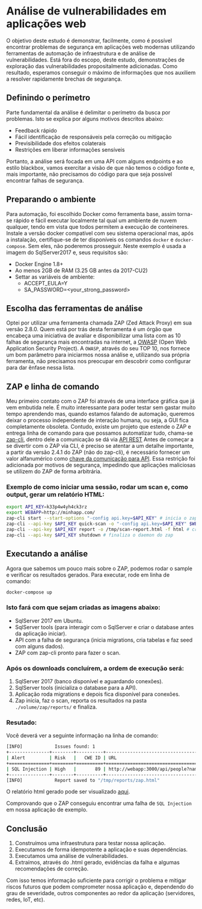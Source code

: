 # Análise de vulnerabilidades em aplicações web
O objetivo deste estudo é demonstrar, facilmente, como é possível encontrar problemas de segurança em aplicações web modernas utilizando ferramentas de automação de infraestrutura e de análise de vulnerabilidades.
Está fora do escopo, deste estudo, demonstrações de exploração das vulnerabilidades propositalmente adicionadas.
Como resultado, esperamos conseguir o máximo de informações que nos auxiliem a resolver rapidamente brechas de segurança.

## Definindo o perímetro
Parte fundamental da análise é delimitar o perímetro da busca por problemas.
Isto se explica por alguns motivos descritos abaixo:
- Feedback rápido
- Fácil identificação de responsáveis pela correção ou mitigação
- Previsibilidade dos efeitos colaterais
- Restrições em liberar informações sensíveis

Portanto, a análise será focada em uma API com alguns endpoints e ao estilo blackbox, vamos exercitar a visão de que não temos o código fonte e, mais importante, não precisamos do código para que seja possível encontrar falhas de segurança.

## Preparando o ambiente
Para automação, foi escolhido Docker como ferramenta base, assim torna-se rápido e fácil executar localmente tal qual um ambiente de nuvem qualquer, tendo em vista que todos permitem a execução de conteineres.
Instale a versão docker compatível com seu sistema operacional mas, após a instalação,  certifique-se de ter disponíveis os comandos `docker` e `docker-compose`. Sem eles, não poderemos prosseguir.
Neste exemplo é usada a imagem do SqlServer2017 e, seus requisitos são:
- Docker Engine 1.8+
- Ao menos 2GB de RAM (3.25 GB antes da 2017-CU2)
- Settar as variáveis de ambiente:
  * ACCEPT_EULA=Y
  * SA_PASSWORD=<your_strong_password>

## Escolha das ferramentas de análise
Optei por utilizar uma ferramenta chamada ZAP (Zed Attack Proxy) em sua versão 2.8.0.
Quem está por trás desta ferramenta é um órgão que encabeça uma iniciativa de avaliar e disponibilizar uma lista com as 10 falhas de segurança mais encontradas na internet, a [OWASP](https://owasp.org) (Open Web Application Security Project).
A `OWASP`, através do seu TOP 10, nos fornece um bom parâmetro para iniciarmos nossa análise e, utilizando sua própria ferramenta, não precisamos nos preocupar em descobrir como configurar para dar ênfase nessa lista.

## ZAP e linha de comando
Meu primeiro contato com o ZAP foi através de uma interface gráfica que já vem embutida nele.
É muito interessante para poder testar sem gastar muito tempo aprendendo mas, quando estamos falando de automação, queremos deixar o processo independente de interação humana, ou seja, a GUI fica completamente obsoleta.
Contudo, existe um projeto que estende o ZAP e entrega linha de comando para que possamos automatizar tudo, chama-se [zap-cli](https://github.com/Grunny/zap-cli), dentro dele a comunicação se dá via [API REST](https://github.com/zaproxy/zaproxy/wiki/ApiDetails#the-zap-api)
Antes de começar a se divertir com o ZAP via CLI, é preciso se atentar a um detalhe importante, a partir da versão 2.4.1 do ZAP (não do zap-cli), é necessário fornecer um valor alfanumérico como [chave da comunicação para API](https://github.com/zaproxy/zaproxy/wiki/FAQapikey).
Essa restrição foi adicionada por motivos de segurança, impedindo que aplicações maliciosas se utilizem do ZAP de forma arbitrária.

### Exemplo de como iniciar uma sessão, rodar um scan e, como output, gerar um relatório HTML:
```bash
export API_KEY=k33p4w4yh4ck3rz
export WEBAPP=http://minhapp.com/
zap-cli start --start-options "-config api.key=$API_KEY" # inicia o zap como daemon (headless)
zap-cli --api-key $API_KEY quick-scan -o "-config api.key=$API_KEY" $WEBAPP # inicia um scan completo na aplicação
zap-cli --api-key $API_KEY report -o /tmp/scan-report.html -f html # cria o report em uma pasta com permissão de escrita
zap-cli --api-key $API_KEY shutdown # finaliza o daemon do zap
```

## Executando a análise
Agora que sabemos um pouco mais sobre o ZAP, podemos rodar o sample e verificar os resultados gerados.
Para executar, rode em linha de comando:
```bash
docker-compose up
```

### Isto fará com que sejam criadas as imagens abaixo:
- SqlServer 2017 em Ubuntu.
- SqlServer tools (para interagir com o SqlServer e criar o database antes da aplicação iniciar).
- API com a falha de segurança (inicia migrations, cria tabelas e faz seed com alguns dados).
- ZAP com zap-cli pronto para fazer o scan.

### Após os downloads concluírem, a ordem de execução será:
1. SqlServer 2017 (banco disponível e aguardando conexões).
2. SqlServer tools (inicializa o database para a API).
3. Aplicação roda migrations e depois fica disponível para conexões.
4. Zap inicia, faz o scan, reporta os resultados na pasta `./volume/zap/reports/` e finaliza.

### Resutado:
Você deverá ver a seguinte informação na linha de comando:
```bash
[INFO]            Issues found: 1
+---------------+--------+----------+-------------------------------------------------------------------+
| Alert         | Risk   |   CWE ID | URL                                                               |
+===============+========+==========+===================================================================+
| SQL Injection | High   |       89 | http://webapp:3000/api/people?name=a%27+AND+%271%27%3D%271%27+--+ |
+---------------+--------+----------+-------------------------------------------------------------------+
[INFO]            Report saved to "/tmp/reports/zap.html"
```

O relatório html gerado pode ser visualizado [aqui](./volume/zap/reports/zap.html).

Comprovando que o ZAP conseguiu encontrar uma falha de `SQL Injection` em nossa aplicação de exemplo.

## Conclusão
1. Construímos uma infraestrutura para testar nossa aplicação.
2. Executamos de forma idempotente a aplicação e suas dependências.
3. Executamos uma análise de vulnerabilidades.
4. Extraímos, através do .html gerado, evidências da falha e algumas recomendações de correção.

Com isso temos informação suficiente para corrigir o problema e mitigar riscos futuros que podem comprometer nossa aplicação e, dependendo do grau de severidade, outros componentes ao redor da aplicação (servidores, redes, IoT, etc).

